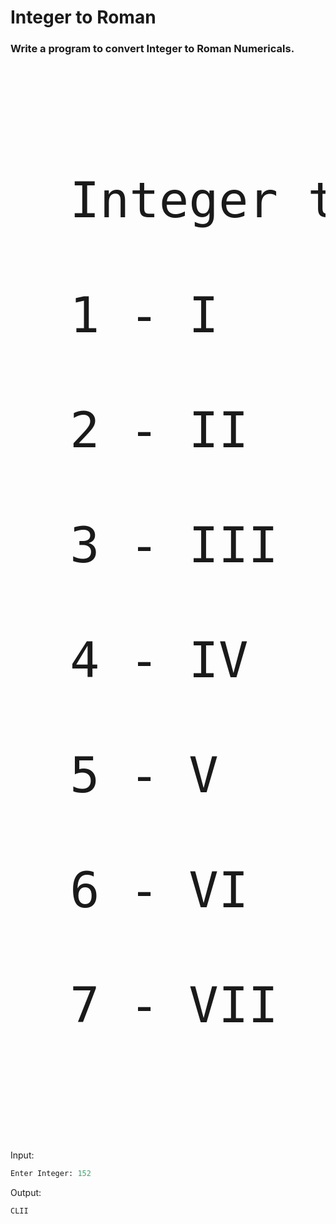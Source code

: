 # Integer to Roman
<h3>Write a program to convert Integer to Roman Numericals.<br></h3>

<pre><p style="font-size:79px">
  Integer to Roman <br>
  1 - I             8 - VIII <br>
  2 - II            9 - IX <br>
  3 - III           10 - X <br>
  4 - IV            50 - L <br>
  5 - V             100 - C <br>
  6 - VI            500 - D <br>
  7 - VII           1000 - M <br>
</p></pre>

Input:

```python
Enter Integer: 152
```

Output:

```python
CLII
```
